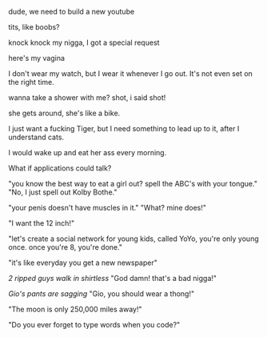 dude, we need to build a new youtube

tits, like boobs?

knock knock my nigga, I got a special request

here's my vagina

I don't wear my watch, but I wear it whenever I go out. It's not even set on the right time. 

wanna take a shower with me? shot, i said shot!

she gets around, she's like a bike.

I just want a fucking Tiger, but I need something to lead up to it, after I understand cats.

I would wake up and eat her ass every morning. 

What if applications could talk? 

"you know the best way to eat a girl out? spell the ABC's with your tongue." "No, I just spell out Kolby Bothe."

"your penis doesn't have muscles in it." "What? mine does!"

"I want the 12 inch!"

"let's create a social network for young kids, called YoYo, you're only young once. once you're 8, you're done."

"it's like everyday you get a new newspaper"

*2 ripped guys walk in shirtless* "God damn! that's a bad nigga!"

*Gio's pants are sagging* "Gio, you should wear a thong!"

"The moon is only 250,000 miles away!"

"Do you ever forget to type words when you code?" 
